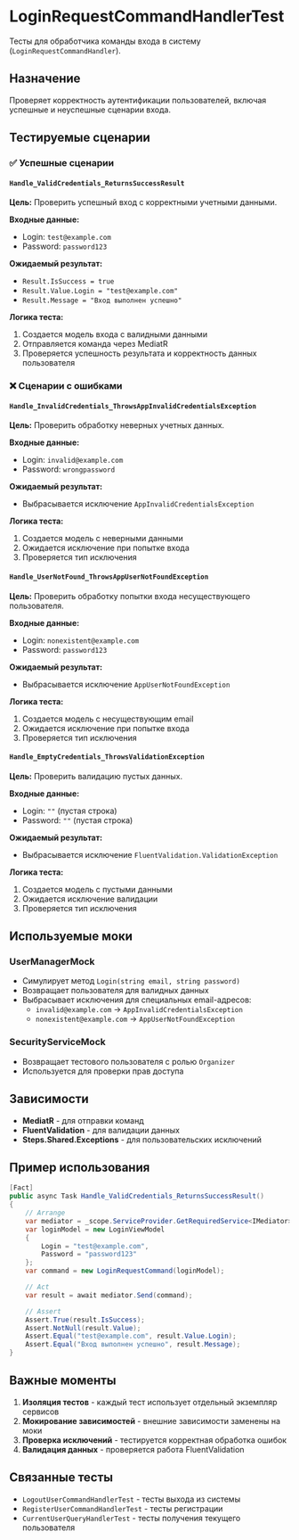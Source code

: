 # LoginRequestCommandHandlerTest

Тесты для обработчика команды входа в систему (`LoginRequestCommandHandler`).

## Назначение

Проверяет корректность аутентификации пользователей, включая успешные и неуспешные сценарии входа.

## Тестируемые сценарии

### ✅ Успешные сценарии

#### `Handle_ValidCredentials_ReturnsSuccessResult`
**Цель:** Проверить успешный вход с корректными учетными данными.

**Входные данные:**
- Login: `test@example.com`
- Password: `password123`

**Ожидаемый результат:**
- `Result.IsSuccess = true`
- `Result.Value.Login = "test@example.com"`
- `Result.Message = "Вход выполнен успешно"`

**Логика теста:**
1. Создается модель входа с валидными данными
2. Отправляется команда через MediatR
3. Проверяется успешность результата и корректность данных пользователя

### ❌ Сценарии с ошибками

#### `Handle_InvalidCredentials_ThrowsAppInvalidCredentialsException`
**Цель:** Проверить обработку неверных учетных данных.

**Входные данные:**
- Login: `invalid@example.com`
- Password: `wrongpassword`

**Ожидаемый результат:**
- Выбрасывается исключение `AppInvalidCredentialsException`

**Логика теста:**
1. Создается модель с неверными данными
2. Ожидается исключение при попытке входа
3. Проверяется тип исключения

#### `Handle_UserNotFound_ThrowsAppUserNotFoundException`
**Цель:** Проверить обработку попытки входа несуществующего пользователя.

**Входные данные:**
- Login: `nonexistent@example.com`
- Password: `password123`

**Ожидаемый результат:**
- Выбрасывается исключение `AppUserNotFoundException`

**Логика теста:**
1. Создается модель с несуществующим email
2. Ожидается исключение при попытке входа
3. Проверяется тип исключения

#### `Handle_EmptyCredentials_ThrowsValidationException`
**Цель:** Проверить валидацию пустых данных.

**Входные данные:**
- Login: `""` (пустая строка)
- Password: `""` (пустая строка)

**Ожидаемый результат:**
- Выбрасывается исключение `FluentValidation.ValidationException`

**Логика теста:**
1. Создается модель с пустыми данными
2. Ожидается исключение валидации
3. Проверяется тип исключения

## Используемые моки

### UserManagerMock
- Симулирует метод `Login(string email, string password)`
- Возвращает пользователя для валидных данных
- Выбрасывает исключения для специальных email-адресов:
  - `invalid@example.com` → `AppInvalidCredentialsException`
  - `nonexistent@example.com` → `AppUserNotFoundException`

### SecurityServiceMock
- Возвращает тестового пользователя с ролью `Organizer`
- Используется для проверки прав доступа

## Зависимости

- **MediatR** - для отправки команд
- **FluentValidation** - для валидации данных
- **Steps.Shared.Exceptions** - для пользовательских исключений

## Пример использования

```csharp
[Fact]
public async Task Handle_ValidCredentials_ReturnsSuccessResult()
{
    // Arrange
    var mediator = _scope.ServiceProvider.GetRequiredService<IMediator>();
    var loginModel = new LoginViewModel 
    { 
        Login = "test@example.com", 
        Password = "password123" 
    };
    var command = new LoginRequestCommand(loginModel);

    // Act
    var result = await mediator.Send(command);

    // Assert
    Assert.True(result.IsSuccess);
    Assert.NotNull(result.Value);
    Assert.Equal("test@example.com", result.Value.Login);
    Assert.Equal("Вход выполнен успешно", result.Message);
}
```

## Важные моменты

1. **Изоляция тестов** - каждый тест использует отдельный экземпляр сервисов
2. **Мокирование зависимостей** - внешние зависимости заменены на моки
3. **Проверка исключений** - тестируется корректная обработка ошибок
4. **Валидация данных** - проверяется работа FluentValidation

## Связанные тесты

- `LogoutUserCommandHandlerTest` - тесты выхода из системы
- `RegisterUserCommandHandlerTest` - тесты регистрации
- `CurrentUserQueryHandlerTest` - тесты получения текущего пользователя 